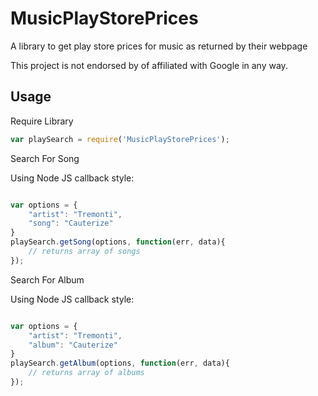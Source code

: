 # MusicPlayStorePrices

A library to get play store prices for music as returned by their webpage

This project is not endorsed by of affiliated with Google in any way.

## Usage

Require Library

```javascript
var playSearch = require('MusicPlayStorePrices');
```


Search For Song

Using Node JS callback style:

```javascript

var options = {
	"artist": "Tremonti",
	"song": "Cauterize"
}
playSearch.getSong(options, function(err, data){
	// returns array of songs
});

```

Search For Album

Using Node JS callback style:

```javascript

var options = {
	"artist": "Tremonti",
	"album": "Cauterize"
}
playSearch.getAlbum(options, function(err, data){
	// returns array of albums
});

```
